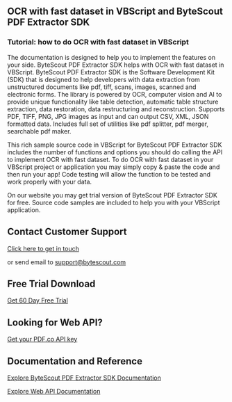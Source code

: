 ## OCR with fast dataset in VBScript and ByteScout PDF Extractor SDK

### Tutorial: how to do OCR with fast dataset in VBScript

The documentation is designed to help you to implement the features on your side. ByteScout PDF Extractor SDK helps with OCR with fast dataset in VBScript. ByteScout PDF Extractor SDK is the Software Development Kit (SDK) that is designed to help developers with data extraction from unstructured documents like pdf, tiff, scans, images, scanned and electronic forms. The library is powered by OCR, computer vision and AI to provide unique functionality like table detection, automatic table structure extraction, data restoration, data restructuring and reconstruction. Supports PDF, TIFF, PNG, JPG images as input and can output CSV, XML, JSON formatted data. Includes full set of utilities like pdf splitter, pdf merger, searchable pdf maker.

This rich sample source code in VBScript for ByteScout PDF Extractor SDK includes the number of functions and options you should do calling the API to implement OCR with fast dataset. To do OCR with fast dataset in your VBScript project or application you may simply copy & paste the code and then run your app! Code testing will allow the function to be tested and work properly with your data.

On our website you may get trial version of ByteScout PDF Extractor SDK for free. Source code samples are included to help you with your VBScript application.

## Contact Customer Support

[Click here to get in touch](https://bytescout.zendesk.com/hc/en-us/requests/new?subject=ByteScout%20PDF%20Extractor%20SDK%20Question)

or send email to [support@bytescout.com](mailto:support@bytescout.com?subject=ByteScout%20PDF%20Extractor%20SDK%20Question) 

## Free Trial Download

[Get 60 Day Free Trial](https://bytescout.com/download/web-installer?utm_source=github-readme)

## Looking for Web API? 

[Get your PDF.co API key](https://pdf.co/documentation/api?utm_source=github-readme)

## Documentation and Reference

[Explore ByteScout PDF Extractor SDK Documentation](https://bytescout.com/documentation/index.html?utm_source=github-readme)

[Explore Web API Documentation](https://pdf.co/documentation/api?utm_source=github-readme)